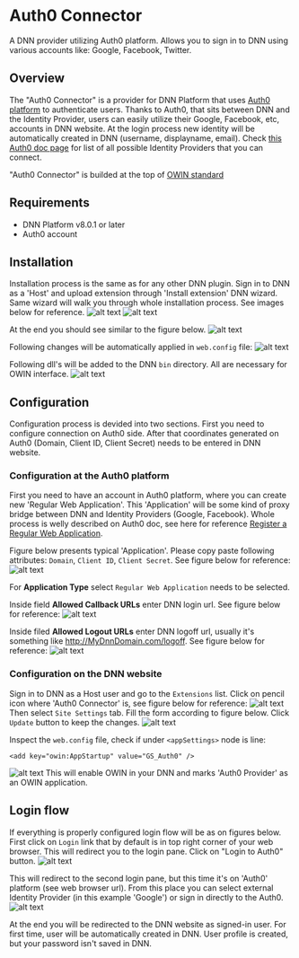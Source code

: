 # Auth0 Connector
A DNN provider utilizing Auth0 platform. Allows you to sign in to DNN using various accounts like: Google, Facebook, Twitter.

## Overview
The "Auth0 Connector" is a provider for DNN Platform that uses [Auth0 platform](https://auth0.com/) to authenticate users. Thanks to Auth0, that sits between DNN and the Identity Provider, users can easily utilize their Google, Facebook, etc, accounts in DNN website. At the login process new identity will be automatically created in DNN (username, displayname, email). Check [this Auth0 doc page](https://auth0.com/docs/connections) for list of all possible Identity Providers that you can connect.

"Auth0 Connector" is builded at the top of [OWIN standard](http://owin.org/)

## Requirements
* DNN Platform v8.0.1 or later
* Auth0 account

## Installation
Installation process is the same as for any other DNN plugin. Sign in to DNN as a 'Host' and upload extension through 'Install extension' DNN wizard. Same wizard will walk you through whole installation process. See images below for reference. 
![alt text](https://raw.githubusercontent.com/BarryWaluszko/Auth0_DnnProvider/doc/images/Install_01.png)
![alt text](https://raw.githubusercontent.com/BarryWaluszko/Auth0_DnnProvider/doc/images/Install_02.png)

At the end you should see similar to the figure below.
![alt text](https://raw.githubusercontent.com/BarryWaluszko/Auth0_DnnProvider/doc/images/Install_03.png)

Following changes will be automatically applied in `web.config` file:
![alt text](https://raw.githubusercontent.com/BarryWaluszko/Auth0_DnnProvider/doc/images/DNN_Configure_04.png)

Following dll's will be added to the DNN `bin` directory. All are necessary for OWIN interface. 
![alt text](https://raw.githubusercontent.com/BarryWaluszko/Auth0_DnnProvider/doc/images/DNN_Configure_05.png)

## Configuration
Configuration process is devided into two sections. First you need to configure connection on Auth0 side. After that coordinates generated on Auth0 (Domain, Client ID, Client Secret) needs to be entered in DNN website.
### Configuration at the Auth0 platform
First you need to have an account in Auth0 platform, where you can create new 'Regular Web Application'. This 'Application' will be some kind of proxy bridge between DNN and Identity Providers (Google, Facebook). Whole process is welly described on Auth0 doc, see here for reference [Register a Regular Web Application](https://auth0.com/docs/dashboard/guides/applications/register-app-regular-web).

Figure below presents typical 'Application'. Please copy paste following attributes: `Domain`, `Client ID`, `Client Secret`. See figure below for reference:
![alt text](https://raw.githubusercontent.com/BarryWaluszko/Auth0_DnnProvider/doc/images/Auth0_Configure_02.png)

For **Application Type** select `Regular Web Application` needs to be selected.

Inside field **Allowed Callback URLs** enter DNN login url. See figure below for reference:
![alt text](https://raw.githubusercontent.com/BarryWaluszko/Auth0_DnnProvider/doc/images/Auth0_Configure_03.png)

Inside filed **Allowed Logout URLs** enter DNN logoff url, usually it's something like http://MyDnnDomain.com/logoff.
See figure below for reference:
![alt text](https://raw.githubusercontent.com/BarryWaluszko/Auth0_DnnProvider/doc/images/Auth0_Configure_04.png)

### Configuration on the DNN website
Sign in to DNN as a Host user and go to the `Extensions` list. Click on pencil icon where 'Auth0 Connector' is, see figure below for reference:
![alt text](https://raw.githubusercontent.com/BarryWaluszko/Auth0_DnnProvider/doc/images/DNN_Configure_01.png)
Then select `Site Settings` tab. Fill the form according to figure below. Click `Update` button to keep the changes.
![alt text](https://raw.githubusercontent.com/BarryWaluszko/Auth0_DnnProvider/doc/images/DNN_Configure_02.png)

Inspect the `web.config` file, check if under `<appSettings>` node is line: 
```
<add key="owin:AppStartup" value="GS_Auth0" />
```
![alt text](https://raw.githubusercontent.com/BarryWaluszko/Auth0_DnnProvider/doc/images/DNN_Configure_03.png)
This will enable OWIN in your DNN and marks 'Auth0 Provider' as an OWIN application. 

## Login flow
If everything is properly configured login flow will be as on figures below. First click on `Login` link that by default is in top right corner of your web browser. This will redirect you to the login pane. Click on "Login to Auth0" button. 
![alt text](https://raw.githubusercontent.com/BarryWaluszko/Auth0_DnnProvider/doc/images/Login_flow_01.png)

This will redirect to the second login pane, but this time it's on 'Auth0' platform (see web browser url). From this place you can select external Identity Provider (in this example 'Google') or sign in directly to the Auth0. 
![alt text](https://raw.githubusercontent.com/BarryWaluszko/Auth0_DnnProvider/doc/images/Login_flow_02.png)

At the end you will be redirected to the DNN website as signed-in user. For first time, user will be automatically created in DNN. User profile is created, but your password isn't saved in DNN.
